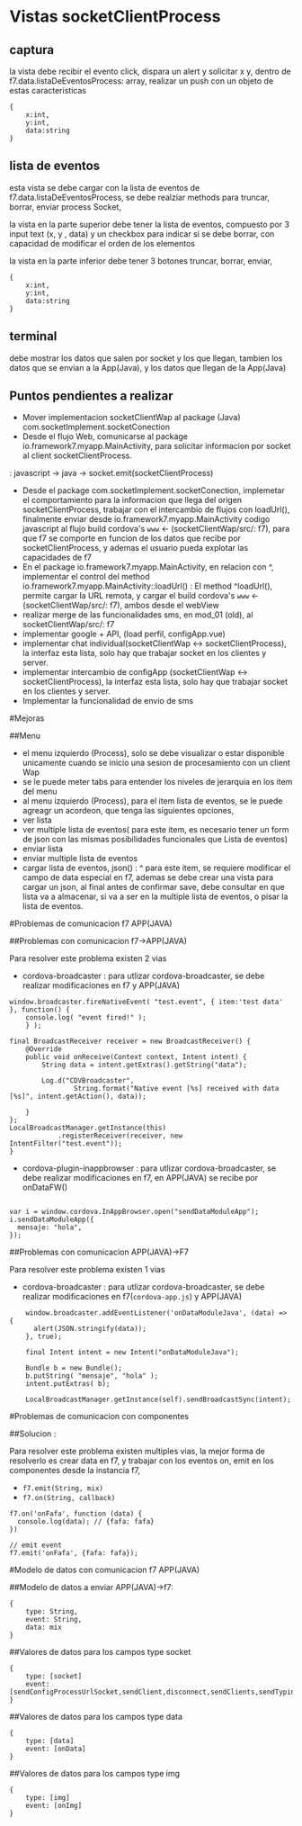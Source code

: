 # Vistas socketClientProcess

## captura

la vista debe recibir el evento click, dispara un alert y solicitar x y, dentro de f7.data.listaDeEventosProcess: array, realizar un push con un objeto de estas caracteristicas
```Object
{
    x:int, 
    y:int, 
    data:string
}
```


## lista de eventos

esta vista se debe cargar con la lista de eventos de f7.data.listaDeEventosProcess, se debe realziar methods para truncar, borrar, enviar process Socket, 

la vista en la parte superior debe tener la lista de eventos, compuesto por 3 input text (x, y , data) y un checkbox para indicar si se debe borrar, con capacidad de modificar el orden de los elementos

la vista en la parte inferior debe tener 3 botones truncar, borrar, enviar,

```Object
{
    x:int, 
    y:int, 
    data:string
}
```

## terminal

debe mostrar los datos que salen por socket y los que llegan, tambien los datos que se envian a la App(Java), y los datos que llegan de la App(Java)



## Puntos pendientes a realizar

* Mover implementacion socketClientWap al package (Java) com.socketImplement.socketConection
* Desde el flujo Web, comunicarse al package io.framework7.myapp.MainActivity, para solicitar informacion por socket al client socketClientProcess. 

: javascript -> java -> socket.emit(socketClientProcess)

* Desde el package com.socketImplement.socketConection, implemetar el comportamiento para la informacion que llega del origen socketClientProcess, trabajar con el intercambio de flujos con loadUrl(), finalmente enviar desde io.framework7.myapp.MainActivity codigo javascript al flujo build cordova's `www` <- (socketClientWap/src/: f7), para que f7 se comporte en funcion de los datos que recibe por socketClientProcess, y ademas el usuario pueda explotar las capacidades de f7
* En el package io.framework7.myapp.MainActivity, en relacion con ^, implementar el control del method io.framework7.myapp.MainActivity::loadUrl()
: El method ^loadUrl(), permite cargar la URL remota, y cargar el build cordova's `www` <- (socketClientWap/src/: f7), ambos desde el webView
* realizar merge de las funcionalidades sms, en mod_01 (old), al socketClientWap/src/: f7
* implementar google + API, (load perfil, configApp.vue)
* implementar chat individual(socketClientWap <-> socketClientProcess), la interfaz esta lista, solo hay que trabajar socket en los clientes y server.
* implementar intercambio de configApp (socketClientWap <-> socketClientProcess), la interfaz esta lista, solo hay que trabajar socket en los clientes y server.
* Implementar la funcionalidad de envio de sms 

#Mejoras 

##Menu

* el menu izquierdo (Process), solo se debe visualizar o estar disponible unicamente cuando se inicio una sesion de procesamiento con un client Wap
* se le puede meter tabs para entender los niveles de jerarquia en los item del menu
* al menu izquierdo (Process), para el item lista de eventos, se le puede agreagr un acordeon, 
que tenga las siguientes opciones, 
* ver lista
* ver multiple lista de eventos( para este item, es necesario tener un form de json con las mismas posibilidades funcionales que Lista de eventos)
* enviar lista
* enviar multiple lista de eventos
* cargar lista de eventos, json()
: ^ para este item, se requiere modificar el campo de data especial en f7, ademas se debe crear una vista para cargar un json, al final antes de confirmar save, debe consultar en que lista va a almacenar, si va a ser en la multiple lista de eventos, o pisar la lista de eventos.






#Problemas de comunicacion f7 APP(JAVA)

##Problemas con comunicacion f7->APP(JAVA)

Para resolver este problema existen 2 vias

* cordova-broadcaster
: para utlizar cordova-broadcaster, se debe realizar modificaciones en f7 y APP(JAVA)
```f7
window.broadcaster.fireNativeEvent( "test.event", { item:'test data' }, function() {
    console.log( "event fired!" );
    } );
```
```APP(JAVA)
final BroadcastReceiver receiver = new BroadcastReceiver() {
    @Override
    public void onReceive(Context context, Intent intent) {
        String data = intent.getExtras().getString("data");

        Log.d("CDVBroadcaster",
                String.format("Native event [%s] received with data [%s]", intent.getAction(), data));

    }
};
LocalBroadcastManager.getInstance(this)
            .registerReceiver(receiver, new IntentFilter("test.event"));
}
```
* cordova-plugin-inappbrowser
: para utlizar cordova-broadcaster, se debe realizar modificaciones en f7, en APP(JAVA) se recibe por onDataFW()
```f7

var i = window.cordova.InAppBrowser.open("sendDataModuleApp");
i.sendDataModuleApp({
  mensaje: "hola",
});
```

##Problemas con comunicacion APP(JAVA)->F7

Para resolver este problema existen 1 vias

* cordova-broadcaster
: para utlizar cordova-broadcaster, se debe realizar modificaciones en f7(`cordova-app.js`) y APP(JAVA)
```f7(cordova-app.js)
    window.broadcaster.addEventListener('onDataModuleJava', (data) => {
      alert(JSON.stringify(data));
    }, true);
```
```APP(JAVA)
    final Intent intent = new Intent("onDataModuleJava");

    Bundle b = new Bundle();
    b.putString( "mensaje", "hola" );
    intent.putExtras( b);

    LocalBroadcastManager.getInstance(self).sendBroadcastSync(intent);
```

#Problemas de comunicacion con componentes

##Solucion :

Para resolver este problema existen multiples vias, la mejor forma de resolverlo es crear data en f7, y trabajar con los eventos on, emit en los componentes desde la instancia f7, 

* `f7.emit(String, mix)`
* `f7.on(String, callback)`

```f7 example
f7.on('onFafa', function (data) {
  console.log(data); // {fafa: fafa}
})

// emit event
f7.emit('onFafa', {fafa: fafa});
```
#Modelo de datos con comunicacion f7 APP(JAVA)

##Modelo de datos a enviar APP(JAVA)->f7:

```modelo de datos
{
    type: String, 
    event: String,
    data: mix
}
```

##Valores de datos para los campos type socket

```type socket
{
    type: [socket]
    event: [sendConfigProcessUrlSocket,sendClient,disconnect,sendClients,sendTypingMessage,sendOffTypingMessage,connect,sendMessage]
}
```

##Valores de datos para los campos type data

```type data
{
    type: [data]
    event: [onData]
}
```
##Valores de datos para los campos type img

```type img
{
    type: [img]
    event: [onImg]
}
```